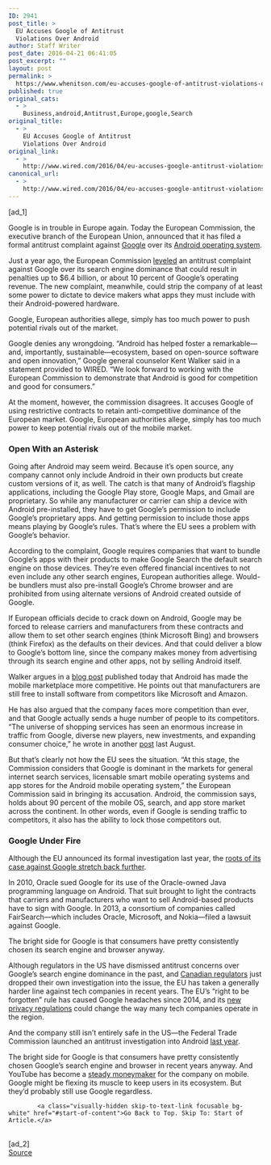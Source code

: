 ```yaml
---
ID: 2941
post_title: >
  EU Accuses Google of Antitrust
  Violations Over Android
author: Staff Writer
post_date: 2016-04-21 06:41:05
post_excerpt: ""
layout: post
permalink: >
  https://www.whenitson.com/eu-accuses-google-of-antitrust-violations-over-android/
published: true
original_cats:
  - >
    Business,android,Antitrust,Europe,google,Search
original_title:
  - >
    EU Accuses Google of Antitrust
    Violations Over Android
original_link:
  - >
    http://www.wired.com/2016/04/eu-accuses-google-antitrust-violations-android/
canonical_url:
  - >
    http://www.wired.com/2016/04/eu-accuses-google-antitrust-violations-android/
---
```

 [ad_1]
<br><div id=""><p>Google is in trouble in Europe again. Today the European Commission, the executive branch of the European Union, <ahref>announced that it has filed a formal antitrust complaint against <a href="http://www.wired.com/tag/google">Google</a> over its <a href="http://www.wired.com/tag/android">Android operating system</a>.</ahref></p>
<p>Just a year ago, the European Commission <a href="http://www.wired.com/2015/04/eu-google/">leveled</a> an antitrust complaint against Google over its search engine dominance that could result in penalties up to $6.4 billion, or about 10 percent of Google’s operating revenue. The new complaint, meanwhile, could strip the company of at least some power to dictate to device makers what apps they must include with their Android-powered hardware.</p>
<p data-js="fader" class="pullquote carve fader">
	Google, European authorities allege, simply has too much power to push potential rivals out of the market.	<span class="attribution"/>
</p>

<p>Google denies any wrongdoing. “Android has helped foster a remarkable—and, importantly, sustainable—ecosystem, based on open-source software and open innovation,” Google general counselor Kent Walker said in a statement provided to WIRED. “We look forward to working with the European Commission to demonstrate that Android is good for competition and good for consumers.”</p>
<p>At the moment, however, the commission disagrees. It accuses Google of using restrictive contracts to retain anti-competitive dominance of the European market. Google, European authorities allege, simply has too much power to keep potential rivals out of the mobile market.</p>
<h3>Open With an Asterisk</h3>
<p>Going after Android may seem weird. Because it’s open source, any company cannot only include Android in their own products but create custom versions of it, as well. The catch is that many of Android’s flagship applications, including the Google Play store, Google Maps, and Gmail are proprietary. So while any manufacturer or carrier can ship a device with Android pre-installed, they have to get Google’s permission to include Google’s proprietary apps. And getting permission to include those apps means playing by Google’s rules. That’s where the EU sees a problem with Google’s behavior.</p>
<p>According to the complaint, Google requires companies that want to bundle Google’s apps with their products to make Google Search the default search engine on those devices. They’re even offered financial incentives to not even include any other search engines, European authorities allege. Would-be bundlers must also pre-install Google’s Chrome browser and are prohibited from using alternate versions of Android created outside of Google.</p>



<p>If European officials decide to crack down on Android, Google may be forced to release carriers and manufacturers from these contracts and allow them to set other search engines (think Microsoft Bing) and browsers (think Firefox) as the defaults on their devices. And that could deliver a blow to Google’s bottom line, since the company makes money from advertising through its search engine and other apps, not by selling Android itself.</p>
<p>Walker argues in a <a href="http://googlepolicyeurope.blogspot.be/2016/04/androids-model-of-open-innovation.html">blog post</a> published today that Android has made the mobile marketplace more competitive. He points out that manufacturers are still free to install software from competitors like Microsoft and Amazon.</p>
<p>He has also argued that the company faces more competition than ever, and that Google actually sends a huge number of people to its competitors. “The universe of shopping services has seen an enormous increase in traffic from Google, diverse new players, new investments, and expanding consumer choice,” he wrote in another <a href="http://googlepolicyeurope.blogspot.com/2015/08/improving-quality-isnt-anti-competitive.html">post</a> last August.</p>
<p>But that’s clearly not how the EU sees the situation. “At this stage, the Commission considers that Google is dominant in the markets for general internet search services, licensable smart mobile operating systems and app stores for the Android mobile operating system,” the European Commission said in bringing its accusation. Android, the commission says, holds about 90 percent of the mobile OS, search, and app store market across the continent. In other words, even if Google is sending traffic to competitors, it also has the ability to lock those competitors out.</p>
<h3>Google Under Fire</h3>
<p>Although the EU announced its formal investigation last year, the <a href="http://www.wired.com/2015/04/google-faces-enormous-forces-fight-future-android/">roots of its case against Google stretch back further</a>. </p>
<p>In 2010, Oracle sued Google for its use of the Oracle-owned Java programming language on Android. That suit brought to light the contracts that carriers and manufacturers who want to sell Android-based products have to sign with Google. In 2013, a consortium of companies called FairSearch—which includes Oracle, Microsoft, and Nokia—filed a lawsuit against Google.</p>
<p data-js="fader" class="pullquote carve fader">
	The bright side for Google is that consumers have pretty consistently chosen its search engine and browser anyway.	<span class="attribution"/>
</p>

<p>Although regulators in the US have dismissed antitrust concerns over Google’s search engine dominance in the past, and <a href="http://www.reuters.com/article/us-canada-regulator-alphabet-idUSKCN0XG29A">Canadian regulators</a> just dropped their own investigation into the issue, the EU has taken a generally harder line against tech companies in recent years. The EU’s “right to be forgotten” rule has caused Google headaches since 2014, and its <a href="https://www.wired.com/2016/04/eu-cracks-data-privacy-loopholes-may-remain/">new privacy regulations</a> could change the way many tech companies operate in the region.</p>
<p>And the company still isn’t entirely safe in the US—the Federal Trade Commission launched an antitrust investigation into Android <a href="http://www.bloomberg.com/news/articles/2015-09-25/google-said-to-be-under-u-s-antitrust-scrutiny-over-android-iezf41sg">last year</a>.</p>
<p>The bright side for Google is that consumers have pretty consistently chosen Google’s search engine and browser in recent years anyway. And YouTube has become a <a href="https://www.wired.com/2015/10/sorry-search-youtube-is-more-important-to-google-than-ever/">steady moneymaker</a> for the company on mobile. Google might be flexing its muscle to keep users in its ecosystem. But they’d probably still use Google regardless.</p>

			<a class="visually-hidden skip-to-text-link focusable bg-white" href="#start-of-content">Go Back to Top. Skip To: Start of Article.</a>

			
</div>
<br>[ad_2]
<br><a href="http://www.wired.com/2016/04/eu-accuses-google-antitrust-violations-android/">Source </a>